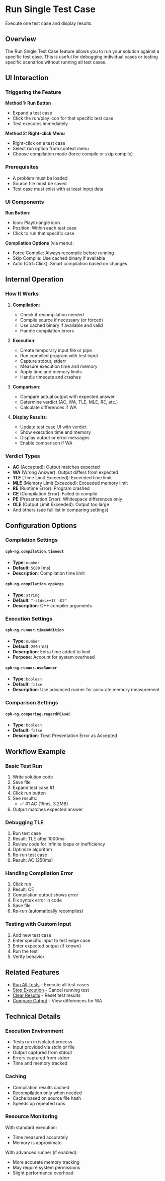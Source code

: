 # Run Single Test Case

Execute one test case and display results.

## Overview

The Run Single Test Case feature allows you to run your solution against a specific test case. This is useful for debugging individual cases or testing specific scenarios without running all test cases.

## UI Interaction

### Triggering the Feature

**Method 1: Run Button**
- Expand a test case
- Click the run/play icon for that specific test case
- Test executes immediately

**Method 2: Right-click Menu**
- Right-click on a test case
- Select run option from context menu
- Choose compilation mode (force compile or skip compile)

### Prerequisites

- A problem must be loaded
- Source file must be saved
- Test case must exist with at least input data

### UI Components

**Run Button**:
- Icon: Play/triangle icon
- Position: Within each test case
- Click to run that specific case

**Compilation Options** (via menu):
- Force Compile: Always recompile before running
- Skip Compile: Use cached binary if available
- Auto (Ctrl+Click): Smart compilation based on changes

## Internal Operation

### How It Works

1. **Compilation**:
   - Check if recompilation needed
   - Compile source if necessary (or forced)
   - Use cached binary if available and valid
   - Handle compilation errors

2. **Execution**:
   - Create temporary input file or pipe
   - Run compiled program with test input
   - Capture stdout, stderr
   - Measure execution time and memory
   - Apply time and memory limits
   - Handle timeouts and crashes

3. **Comparison**:
   - Compare actual output with expected answer
   - Determine verdict (AC, WA, TLE, MLE, RE, etc.)
   - Calculate differences if WA

4. **Display Results**:
   - Update test case UI with verdict
   - Show execution time and memory
   - Display output or error messages
   - Enable comparison if WA

### Verdict Types

- **AC** (Accepted): Output matches expected
- **WA** (Wrong Answer): Output differs from expected
- **TLE** (Time Limit Exceeded): Exceeded time limit
- **MLE** (Memory Limit Exceeded): Exceeded memory limit
- **RE** (Runtime Error): Program crashed
- **CE** (Compilation Error): Failed to compile
- **PE** (Presentation Error): Whitespace differences only
- **OLE** (Output Limit Exceeded): Output too large
- And others (see full list in comparing settings)

## Configuration Options

### Compilation Settings

#### `cph-ng.compilation.timeout`
- **Type**: `number`
- **Default**: `5000` (ms)
- **Description**: Compilation time limit

#### `cph-ng.compilation.cppArgs`
- **Type**: `string`
- **Default**: `"-std=c++17 -O2"`
- **Description**: C++ compiler arguments

### Execution Settings

#### `cph-ng.runner.timeAddition`
- **Type**: `number`
- **Default**: `200` (ms)
- **Description**: Extra time added to limit
- **Purpose**: Account for system overhead

#### `cph-ng.runner.useRunner`
- **Type**: `boolean`
- **Default**: `false`
- **Description**: Use advanced runner for accurate memory measurement

### Comparison Settings

#### `cph-ng.comparing.regardPEAsAC`
- **Type**: `boolean`
- **Default**: `false`
- **Description**: Treat Presentation Error as Accepted

## Workflow Example

### Basic Test Run

1. Write solution code
2. Save file
3. Expand test case #1
4. Click run button
5. See results:
   - ✅ #1 AC (15ms, 3.2MB)
6. Output matches expected answer

### Debugging TLE

1. Run test case
2. Result: TLE after 1000ms
3. Review code for infinite loops or inefficiency
4. Optimize algorithm
5. Re-run test case
6. Result: AC (250ms)

### Handling Compilation Error

1. Click run
2. Result: CE
3. Compilation output shows error
4. Fix syntax error in code
5. Save file
6. Re-run (automatically recompiles)

### Testing with Custom Input

1. Add new test case
2. Enter specific input to test edge case
3. Enter expected output (if known)
4. Run the test
5. Verify behavior

## Related Features

- [Run All Tests](run-all-tests.md) - Execute all test cases
- [Stop Execution](stop-execution.md) - Cancel running test
- [Clear Results](clear-results.md) - Reset test results
- [Compare Output](compare-output.md) - View differences for WA

## Technical Details

### Execution Environment

- Tests run in isolated process
- Input provided via stdin or file
- Output captured from stdout
- Errors captured from stderr
- Time and memory tracked

### Caching

- Compilation results cached
- Recompilation only when needed
- Cache based on source file hash
- Speeds up repeated runs

### Resource Monitoring

With standard execution:
- Time measured accurately
- Memory is approximate

With advanced runner (if enabled):
- More accurate memory tracking
- May require system permissions
- Slight performance overhead
